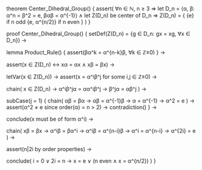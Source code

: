theorem Center_Dihedral_Group() {
  assert(
    ∀n ∈ ℕ, n ≥ 3 ⇒
    let D_n = ⟨α, β: α^n = β^2 = e, βαβ = α^{-1}⟩ ∧
    let Z(D_n) be center of D_n ⇒
    Z(D_n) = {
      {e} if n odd
      {e, α^{n/2}} if n even
    }
  )
}

proof Center_Dihedral_Group() {
  setDef(Z(D_n) = {g ∈ D_n: gx = xg, ∀x ∈ D_n}) →
  
  lemma Product_Rule() {
    assert(βα^k = α^{n-k}β, ∀k ∈ ℤ≥0)
  } →
  
  assert(x ∈ Z(D_n) ↔ xα = αx ∧ xβ = βx) →
  
  letVar(x ∈ Z(D_n)) →
  assert(x = α^iβ^j for some i,j ∈ ℤ≥0) →
  
  chain(
    x ∈ Z(D_n) →
    α^iβ^jα = αα^iβ^j →
    β^jα = αβ^j
  ) →
  
  subCase(j = 1) {
    chain(
      αβ = βα →
      αβ = α^{-1}β →
      α = α^{-1} →
      α^2 = e
    ) →
    assert(α^2 ≠ e since order(α) = n > 2) →
    contradiction()
  } →
  
  conclude(x must be of form α^i) →
  
  chain(
    xβ = βx →
    α^iβ = βα^i →
    α^iβ = α^{n-i}β →
    α^i = α^{n-i} →
    α^{2i} = e
  ) →
  
  assert(n|2i by order properties) →
  
  conclude(
    i = 0 ∨ 2i = n →
    x = e ∨ (n even ∧ x = α^{n/2})
  )
}